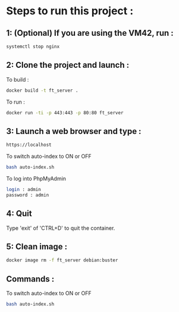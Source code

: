 Steps to run this project :<a name="TOP"></a>
===================


## 1: (Optional) If you are using the VM42, run :
```bash
systemctl stop nginx
```

## 2: Clone the project and launch :
To build :
```bash
docker build -t ft_server .
```

To run :
```bash
docker run -ti -p 443:443 -p 80:80 ft_server
```

## 3: Launch a web browser and type :
```bash
https://localhost
```

To switch auto-index to ON or OFF
```bash
bash auto-index.sh
```

To log into PhpMyAdmin
```bash
login : admin
password : admin
```

## 4: Quit
Type 'exit' of 'CTRL+D' to quit the container.


## 5: Clean image :
```bash
docker image rm -f ft_server debian:buster
```

## Commands :
To switch auto-index to ON or OFF
```bash
bash auto-index.sh
```
